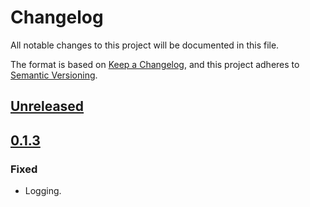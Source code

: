 # Changelog

All notable changes to this project will be documented in this file.

The format is based on [Keep a Changelog](https://keepachangelog.com/en/1.0.0/),
and this project adheres to [Semantic Versioning](https://semver.org/spec/v2.0.0.html).

## [Unreleased]

## [0.1.3]

### Fixed

- Logging.

[unreleased]: https://github.com/Tatsh/open-in-mpv/compare/v0.1.3...HEAD
[0.1.3]: https://github.com/Tatsh/open-in-mpv/compare/v0.1.2...v0.1.3
